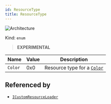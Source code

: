 ```yaml
---
id: ResourceType
title: ResourceType
---
```


![Architecture](https://img.shields.io/badge/architecture-new_only-blue)

Kind: `enum`

> **EXPERIMENTAL**

| Name |  Value | Description |
|--|--|--|
|`Color` | 0x0  |  Resource type for a [`Color`](https://docs.microsoft.com/uwp/api/Windows.UI.Color)|

## Referenced by
- [`ICustomResourceLoader`](ICustomResourceLoader)

